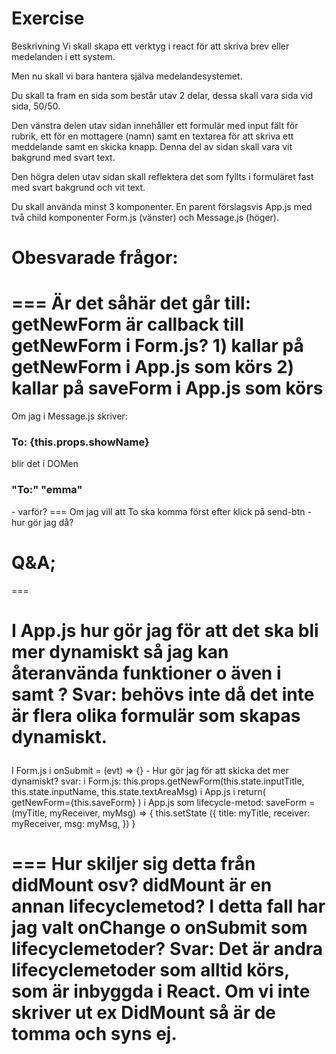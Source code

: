 # Exercise
Beskrivning
Vi skall skapa ett verktyg i react för att skriva brev eller medelanden i ett system.

Men nu skall vi bara hantera själva medelandesystemet.

Du skall ta fram en sida som består utav 2 delar, dessa skall vara sida vid sida, 50/50.

Den vänstra delen utav sidan innehåller ett formulär med input fält för rubrik, ett för en mottagere (namn) samt en textarea för att skriva ett meddelande samt en skicka knapp. Denna del av sidan skall vara vit bakgrund med svart text. 

Den högra delen utav sidan skall reflektera det som fyllts i formuläret fast med svart bakgrund och vit text.

Du skall använda minst 3 komponenter. En parent förslagsvis App.js med två child komponenter Form.js (vänster) och Message.js (höger).


# Obesvarade frågor:
===
Är det såhär det går till: getNewForm är callback till getNewForm i Form.js? 
    1) kallar på getNewForm i App.js som körs
    2) kallar på saveForm i App.js som körs
===
Om jag i Message.js skriver: 
 <h3>To: {this.props.showName}</h3> blir det i DOMen <h3>"To:" "emma"</h3> - varför?
===
Om jag vill att To ska komma först efter klick på send-btn - hur gör jag då?







# Q&A; 
===

I App.js hur gör jag för att det ska bli mer dynamiskt så jag kan återanvända funktioner o även i <Form/> samt <Message/>?
Svar: behövs inte då det inte är flera olika formulär som skapas dynamiskt. 
===

I Form.js i onSubmit = (evt) => {} - Hur gör jag för att skicka det mer dynamiskt? 
svar:  i Form.js: this.props.getNewForm(this.state.inputTitle, this.state.inputName, this.state.textAreaMsg) 
i App.js i return( getNewForm={this.saveForm} )
i App.js som lifecycle-metod: 
    saveForm = (myTitle, myReceiver, myMsg) => {
        this.setState ({
            title: myTitle,
            receiver: myReceiver,
            msg: myMsg,
        })
    }

===
Hur skiljer sig detta från didMount osv? didMount är en annan lifecyclemetod? I detta fall har jag valt onChange o onSubmit som lifecyclemetoder?
Svar: Det är andra lifecyclemetoder som alltid körs, som är inbyggda i React. Om vi inte skriver ut ex DidMount så är de tomma och syns ej.
===
